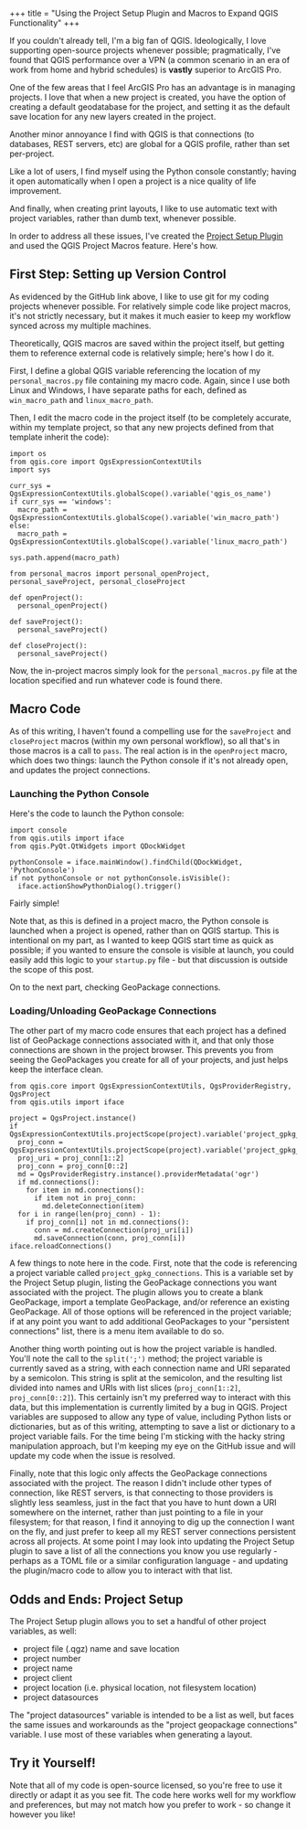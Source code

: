 +++
title = "Using the Project Setup Plugin and Macros to Expand QGIS Functionality"
+++

If you couldn't already tell, I'm a big fan of QGIS. Ideologically, I love supporting open-source projects whenever possible; pragmatically, I've found that QGIS performance over a VPN (a common scenario in an era of work from home and hybrid schedules) is **vastly** superior to ArcGIS Pro.

One of the few areas that I feel ArcGIS Pro has an advantage is in managing projects. I love that when a new project is created, you have the option of creating a default geodatabase for the project, and setting it as the default save location for any new layers created in the project.

Another minor annoyance I find with QGIS is that connections (to databases, REST servers, etc) are global for a QGIS profile, rather than set per-project.

Like a lot of users, I find myself using the Python console constantly; having it open automatically when I open a project is a nice quality of life improvement.

And finally, when creating print layouts, I like to use automatic text with project variables, rather than dumb text, whenever possible.

In order to address all these issues, I've created the [Project Setup Plugin](https://github.com/millsapjohn/qgis_project_setup) and used the QGIS Project Macros feature. Here's how.

## First Step: Setting up Version Control
As evidenced by the GitHub link above, I like to use git for my coding projects whenever possible. For relatively simple code like project macros, it's not strictly necessary, but it makes it much easier to keep my workflow synced across my multiple machines.

Theoretically, QGIS macros are saved within the project itself, but getting them to reference external code is relatively simple; here's how I do it.

First, I define a global QGIS variable referencing the location of my `personal_macros.py` file containing my macro code. Again, since I use both Linux and Windows, I have separate paths for each, defined as `win_macro_path` and `linux_macro_path`.

Then, I edit the macro code in the project itself (to be completely accurate, within my template project, so that any new projects defined from that template inherit the code):

    import os
    from qgis.core import QgsExpressionContextUtils
    import sys

    curr_sys = QgsExpressionContextUtils.globalScope().variable('qgis_os_name')
    if curr_sys == 'windows':
      macro_path = QgsExpressionContextUtils.globalScope().variable('win_macro_path')
    else:
      macro_path = QgsExpressionContextUtils.globalScope().variable('linux_macro_path')

    sys.path.append(macro_path)

    from personal_macros import personal_openProject, personal_saveProject, personal_closeProject

    def openProject():
      personal_openProject()

    def saveProject():
      personal_saveProject()

    def closeProject():
      personal_saveProject()

Now, the in-project macros simply look for the `personal_macros.py` file at the location specified and run whatever code is found there.

## Macro Code
As of this writing, I haven't found a compelling use for the `saveProject` and `closeProject` macros (within my own personal workflow), so all that's in those macros is a call to `pass`. The real action is in the `openProject` macro, which does two things: launch the Python console if it's not already open, and updates the project connections.

### Launching the Python Console
Here's the code to launch the Python console:

    import console
    from qgis.utils import iface
    from qgis.PyQt.QtWidgets import QDockWidget

    pythonConsole = iface.mainWindow().findChild(QDockWidget, 'PythonConsole')
    if not pythonConsole or not pythonConsole.isVisible():
      iface.actionShowPythonDialog().trigger()

Fairly simple!

Note that, as this is defined in a project macro, the Python console is launched when a project is opened, rather than on QGIS startup. This is intentional on my part, as I wanted to keep QGIS start time as quick as possible; if you wanted to ensure the console is visible at launch, you could easily add this logic to your `startup.py` file - but that discussion is outside the scope of this post.

On to the next part, checking GeoPackage connections.

### Loading/Unloading GeoPackage Connections
The other part of my macro code ensures that each project has a defined list of GeoPackage connections associated with it, and that only those connections are shown in the project browser. This prevents you from seeing the GeoPackages you create for all of your projects, and just helps keep the interface clean.

    from qgis.core import QgsExpressionContextUtils, QgsProviderRegistry, QgsProject
    from qgis.utils import iface

    project = QgsProject.instance()
    if QgsExpressionContextUtils.projectScope(project).variable('project_gpkg_connections'):
      proj_conn = QgsExpressionContextUtils.projectScope(project).variable('project_gpkg_connections').split(';')
      proj_uri = proj_conn[1::2]
      proj_conn = proj_conn[0::2]
      md = QgsProviderRegistry.instance().providerMetadata('ogr')
      if md.connections():
        for item in md.connections():
          if item not in proj_conn:
            md.deleteConnection(item)
      for i in range(len(proj_conn) - 1):
        if proj_conn[i] not in md.connections():
          conn = md.createConnection(proj_uri[i])
          md.saveConnection(conn, proj_conn[i])
    iface.reloadConnections()

A few things to note here in the code. First, note that the code is referencing a project variable called `project_gpkg_connections`. This is a variable set by the Project Setup plugin, listing the GeoPackage connections you want associated with the project. The plugin allows you to create a blank GeoPackage, import a template GeoPackage, and/or reference an existing GeoPackage. All of those options will be referenced in the project variable; if at any point you want to add additional GeoPackages to your "persistent connections" list, there is a menu item available to do so.

Another thing worth pointing out is how the project variable is handled. You'll note the call to the `split(';')` method; the project variable is currently saved as a string, with each connection name and URI separated by a semicolon. This string is split at the semicolon, and the resulting list divided into names and URIs with list slices (`proj_conn[1::2]`, `proj_conn[0::2]`). This certainly isn't my preferred way to interact with this data, but this implementation is currently limited by a bug in QGIS. Project variables are supposed to allow any type of value, including Python lists or dictionaries, but as of this writing, attempting to save a list or dictionary to a project variable fails. For the time being I'm sticking with the hacky string manipulation approach, but I'm keeping my eye on the GitHub issue and will update my code when the issue is resolved.

Finally, note that this logic only affects the GeoPackage connections associated with the project. The reason I didn't include other types of connection, like REST servers, is that connecting to those providers is slightly less seamless, just in the fact that you have to hunt down a URI somewhere on the internet, rather than just pointing to a file in your filesystem; for that reason, I find it annoying to dig up the connection I want on the fly, and just prefer to keep all my REST server connections persistent across all projects. At some point I may look into updating the Project Setup plugin to save a list of all the connections you know you use regularly - perhaps as a TOML file or a similar configuration language - and updating the plugin/macro code to allow you to interact with that list.

## Odds and Ends: Project Setup
The Project Setup plugin allows you to set a handful of other project variables, as well:

- project file (.qgz) name and save location
- project number
- project name
- project client
- project location (i.e. physical location, not filesystem location)
- project datasources

The "project datasources" variable is intended to be a list as well, but faces the same issues and workarounds as the "project geopackage connections" variable. I use most of these variables when generating a layout.

## Try it Yourself!
Note that all of my code is open-source licensed, so you're free to use it directly or adapt it as you see fit. The code here works well for my workflow and preferences, but may not match how you prefer to work - so change it however you like!

